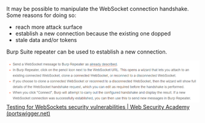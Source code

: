It may be possible to manipulate the WebSocket connection handshake. Some reasons for doing so:
* reach more attack surface
* establish a new connection because the existing one dopped
* stale data and/or tokens

Burp Suite repeater can be used to establish a new connection.

![](../../../_attachments/burp_websocket3.png)
[Testing for WebSockets security vulnerabilities | Web Security Academy (portswigger.net)](https://portswigger.net/web-security/websockets#manipulating-websocket-connections)

